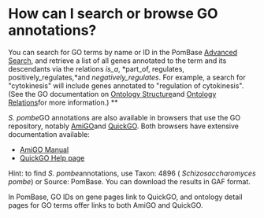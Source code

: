 # How can I search or browse GO annotations?
<!-- pombase_categories: Querying/Searching,Using Ontologies -->

You can search for GO terms by name or ID in the PomBase [Advanced Search](/spombe/query/builder), and retrieve a list of all genes
annotated to the term and its descendants via the relations *is\_a*,
*part\_of, regulates, positively\_regulates,*and
*negatively\_regulates*. For example, a search for "cytokinesis" will
include genes annotated to "regulation of cytokinesis". (See the GO
documentation on [Ontology Structure](http://geneontology.org/page/ontology-structure)and [Ontology Relations](http://geneontology.org/page/ontology-relations)for more
information.) **

*S. pombe*GO annotations are also available in browsers that use the GO
repository, notably [AmiGO](http://amigo.geneontology.org/)and
[QuickGO](http://www.ebi.ac.uk/QuickGO/). Both browsers have extensive
documentation available:

-   [AmiGO     Manual](http://wiki.geneontology.org/index.php/AmiGO_Manual:_Overview)
-   [QuickGO Help page](http://www.ebi.ac.uk/QuickGO/help.html)

Hint: to find *S. pombe*annotations, use Taxon: 4896 (
*Schizosaccharomyces pombe*) or Source: PomBase. You can download the
results in GAF format.

In PomBase, GO IDs on gene pages link to QuickGO, and ontology detail
pages for GO terms offer links to both AmiGO and QuickGO.

